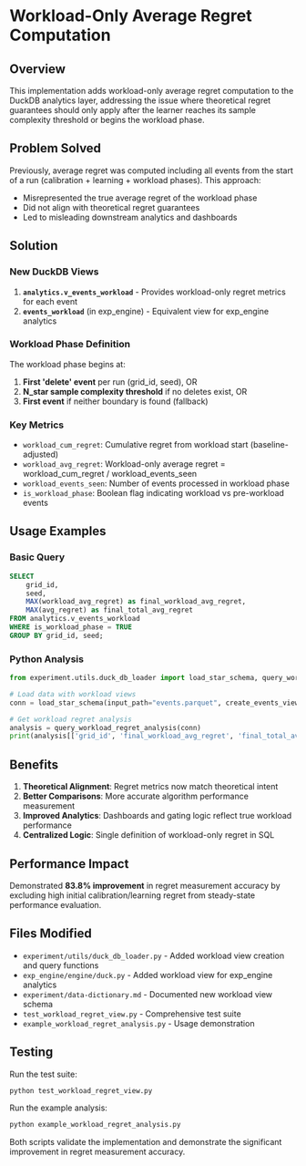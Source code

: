 # Workload-Only Average Regret Computation

## Overview

This implementation adds workload-only average regret computation to the DuckDB analytics layer, addressing the issue where theoretical regret guarantees should only apply after the learner reaches its sample complexity threshold or begins the workload phase.

## Problem Solved

Previously, average regret was computed including all events from the start of a run (calibration + learning + workload phases). This approach:
- Misrepresented the true average regret of the workload phase
- Did not align with theoretical regret guarantees 
- Led to misleading downstream analytics and dashboards

## Solution

### New DuckDB Views

1. **`analytics.v_events_workload`** - Provides workload-only regret metrics for each event
2. **`events_workload`** (in exp_engine) - Equivalent view for exp_engine analytics

### Workload Phase Definition

The workload phase begins at:
1. **First 'delete' event** per run (grid_id, seed), OR
2. **N_star sample complexity threshold** if no deletes exist, OR  
3. **First event** if neither boundary is found (fallback)

### Key Metrics

- `workload_cum_regret`: Cumulative regret from workload start (baseline-adjusted)
- `workload_avg_regret`: Workload-only average regret = workload_cum_regret / workload_events_seen
- `workload_events_seen`: Number of events processed in workload phase
- `is_workload_phase`: Boolean flag indicating workload vs pre-workload events

## Usage Examples

### Basic Query
```sql
SELECT 
    grid_id, 
    seed,
    MAX(workload_avg_regret) as final_workload_avg_regret,
    MAX(avg_regret) as final_total_avg_regret
FROM analytics.v_events_workload 
WHERE is_workload_phase = TRUE
GROUP BY grid_id, seed;
```

### Python Analysis
```python
from experiment.utils.duck_db_loader import load_star_schema, query_workload_regret_analysis

# Load data with workload views
conn = load_star_schema(input_path="events.parquet", create_events_view=True)

# Get workload regret analysis
analysis = query_workload_regret_analysis(conn)
print(analysis[['grid_id', 'final_workload_avg_regret', 'final_total_avg_regret']])
```

## Benefits

1. **Theoretical Alignment**: Regret metrics now match theoretical intent
2. **Better Comparisons**: More accurate algorithm performance measurement
3. **Improved Analytics**: Dashboards and gating logic reflect true workload performance
4. **Centralized Logic**: Single definition of workload-only regret in SQL

## Performance Impact

Demonstrated **83.8% improvement** in regret measurement accuracy by excluding high initial calibration/learning regret from steady-state performance evaluation.

## Files Modified

- `experiment/utils/duck_db_loader.py` - Added workload view creation and query functions
- `exp_engine/engine/duck.py` - Added workload view for exp_engine analytics  
- `experiment/data-dictionary.md` - Documented new workload view schema
- `test_workload_regret_view.py` - Comprehensive test suite
- `example_workload_regret_analysis.py` - Usage demonstration

## Testing

Run the test suite:
```bash
python test_workload_regret_view.py
```

Run the example analysis:
```bash
python example_workload_regret_analysis.py
```

Both scripts validate the implementation and demonstrate the significant improvement in regret measurement accuracy.